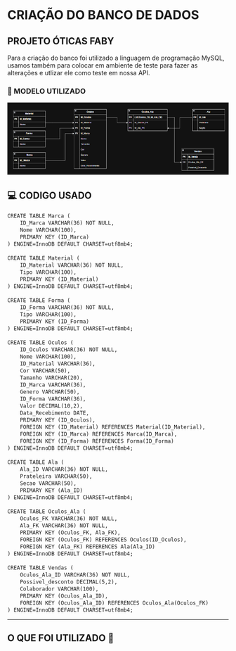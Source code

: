 
# CRIAÇÃO DO BANCO DE DADOS

## PROJETO ÓTICAS FABY

Para a criação do banco foi utilizado a linguagem de programação MySQL, usamos também para colocar em ambiente de teste para fazer as alterações e utlizar ele como teste em nossa API.

### 📜 MODELO UTILIZADO

![MODELO USADO ](./Img/ModeloConceitualProjeto.png)

## 💻 CODIGO USADO

    CREATE TABLE Marca (
        ID_Marca VARCHAR(36) NOT NULL,
        Nome VARCHAR(100),
        PRIMARY KEY (ID_Marca)
    ) ENGINE=InnoDB DEFAULT CHARSET=utf8mb4;

    CREATE TABLE Material (
        ID_Material VARCHAR(36) NOT NULL,
        Tipo VARCHAR(100),
        PRIMARY KEY (ID_Material)
    ) ENGINE=InnoDB DEFAULT CHARSET=utf8mb4;

    CREATE TABLE Forma (
        ID_Forma VARCHAR(36) NOT NULL,
        Tipo VARCHAR(100),
        PRIMARY KEY (ID_Forma)
    ) ENGINE=InnoDB DEFAULT CHARSET=utf8mb4;

    CREATE TABLE Oculos (
        ID_Oculos VARCHAR(36) NOT NULL,
        Nome VARCHAR(100),
        ID_Material VARCHAR(36),
        Cor VARCHAR(50),
        Tamanho VARCHAR(20),
        ID_Marca VARCHAR(36),
        Genero VARCHAR(50),
        ID_Forma VARCHAR(36),
        Valor DECIMAL(10,2),
        Data_Recebimento DATE,
        PRIMARY KEY (ID_Oculos),
        FOREIGN KEY (ID_Material) REFERENCES Material(ID_Material),
        FOREIGN KEY (ID_Marca) REFERENCES Marca(ID_Marca),
        FOREIGN KEY (ID_Forma) REFERENCES Forma(ID_Forma)
    ) ENGINE=InnoDB DEFAULT CHARSET=utf8mb4;

    CREATE TABLE Ala (
        Ala_ID VARCHAR(36) NOT NULL,
        Prateleira VARCHAR(50),
        Secao VARCHAR(50),
        PRIMARY KEY (Ala_ID)
    ) ENGINE=InnoDB DEFAULT CHARSET=utf8mb4;

    CREATE TABLE Oculos_Ala (
        Oculos_FK VARCHAR(36) NOT NULL,
        Ala_FK VARCHAR(36) NOT NULL,
        PRIMARY KEY (Oculos_FK, Ala_FK),
        FOREIGN KEY (Oculos_FK) REFERENCES Oculos(ID_Oculos),
        FOREIGN KEY (Ala_FK) REFERENCES Ala(Ala_ID)
    ) ENGINE=InnoDB DEFAULT CHARSET=utf8mb4;

    CREATE TABLE Vendas (
        Oculos_Ala_ID VARCHAR(36) NOT NULL,
        Possivel_desconto DECIMAL(5,2),
        Colaborador VARCHAR(100),
        PRIMARY KEY (Oculos_Ala_ID),
        FOREIGN KEY (Oculos_Ala_ID) REFERENCES Oculos_Ala(Oculos_FK)
    ) ENGINE=InnoDB DEFAULT CHARSET=utf8mb4;

---

## O QUE FOI UTILIZADO 🤔